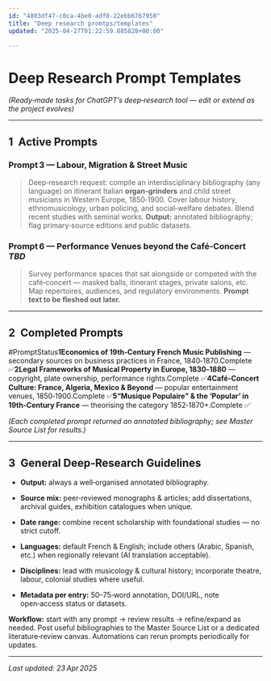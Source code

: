 ```yaml
---
id: "4803df47-c0ca-4be0-adf0-22ebb6767950"
title: "Deep research promtps/templates"
updated: "2025-04-27T01:22:59.885828+00:00"

---
```

<h1>Deep Research Prompt Templates</h1><p><em>(Ready‑made tasks for ChatGPT’s deep‑research tool — edit or extend as the project evolves)</em></p><hr><h2>1 Active Prompts</h2><h3><strong>Prompt 3 — Labour, Migration &amp; Street Music</strong></h3><blockquote><p>Deep‑research request: compile an interdisciplinary bibliography (any language) on itinerant Italian <strong>organ‑grinders</strong> and child street musicians in Western Europe, 1850‑1900. Cover labour history, ethnomusicology, urban policing, and social‑welfare debates. Blend recent studies with seminal works. <strong>Output:</strong> annotated bibliography; flag primary‑source editions and public datasets.</p></blockquote><h3><strong>Prompt 6 — Performance Venues beyond the Café‑Concert</strong> <em>TBD</em></h3><blockquote><p>Survey performance spaces that sat alongside or competed with the café‑concert — masked balls, itinerant stages, private salons, etc. Map repertoires, audiences, and regulatory environments. <strong>Prompt text to be fleshed out later.</strong></p></blockquote><hr><h2>2 Completed Prompts</h2><p>#PromptStatus<strong>1Economics of 19th‑Century French Music Publishing</strong> — secondary sources on business practices in France, 1840‑1870.Complete ✅<strong>2Legal Frameworks of Musical Property in Europe, 1830‑1880</strong> — copyright, plate ownership, performance rights.Complete ✅<strong>4Café‑Concert Culture: France, Algeria, Mexico &amp; Beyond</strong> — popular entertainment venues, 1850‑1900.Complete ✅<strong>5“Musique Populaire” &amp; the ‘Popular’ in 19th‑Century France</strong> — theorising the category 1852‑1870+.Complete ✅</p><p><em>(Each completed prompt returned an annotated bibliography; see Master Source List for results.)</em></p><hr><h2>3 General Deep‑Research Guidelines</h2><ul><li><p><strong>Output:</strong> always a well‑organised annotated bibliography.</p></li><li><p><strong>Source mix:</strong> peer‑reviewed monographs &amp; articles; add dissertations, archival guides, exhibition catalogues when unique.</p></li><li><p><strong>Date range:</strong> combine recent scholarship with foundational studies — no strict cutoff.</p></li><li><p><strong>Languages:</strong> default French &amp; English; include others (Arabic, Spanish, etc.) when regionally relevant (AI translation acceptable).</p></li><li><p><strong>Disciplines:</strong> lead with musicology &amp; cultural history; incorporate theatre, labour, colonial studies where useful.</p></li><li><p><strong>Metadata per entry:</strong> 50–75‑word annotation, DOI/URL, note open‑access status or datasets.</p></li></ul><p><strong>Workflow:</strong> start with any prompt → review results → refine/expand as needed. Post useful bibliographies to the Master Source List or a dedicated literature‑review canvas. Automations can rerun prompts periodically for updates.</p><hr><p><em>Last updated: 23 Apr 2025</em></p><p></p>